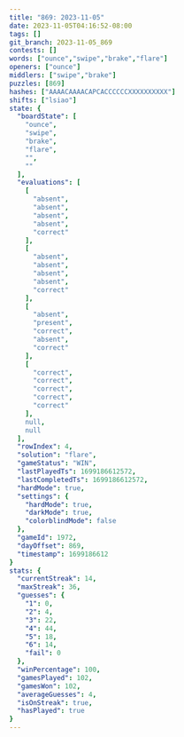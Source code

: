 ```yaml
---
title: "869: 2023-11-05"
date: 2023-11-05T04:16:52-08:00
tags: []
git_branch: 2023-11-05_869
contests: []
words: ["ounce","swipe","brake","flare"]
openers: ["ounce"]
middlers: ["swipe","brake"]
puzzles: [869]
hashes: ["AAAACAAAACAPCACCCCCCXXXXXXXXXX"]
shifts: ["lsiao"]
state: {
  "boardState": [
    "ounce",
    "swipe",
    "brake",
    "flare",
    "",
    ""
  ],
  "evaluations": [
    [
      "absent",
      "absent",
      "absent",
      "absent",
      "correct"
    ],
    [
      "absent",
      "absent",
      "absent",
      "absent",
      "correct"
    ],
    [
      "absent",
      "present",
      "correct",
      "absent",
      "correct"
    ],
    [
      "correct",
      "correct",
      "correct",
      "correct",
      "correct"
    ],
    null,
    null
  ],
  "rowIndex": 4,
  "solution": "flare",
  "gameStatus": "WIN",
  "lastPlayedTs": 1699186612572,
  "lastCompletedTs": 1699186612572,
  "hardMode": true,
  "settings": {
    "hardMode": true,
    "darkMode": true,
    "colorblindMode": false
  },
  "gameId": 1972,
  "dayOffset": 869,
  "timestamp": 1699186612
}
stats: {
  "currentStreak": 14,
  "maxStreak": 36,
  "guesses": {
    "1": 0,
    "2": 4,
    "3": 22,
    "4": 44,
    "5": 18,
    "6": 14,
    "fail": 0
  },
  "winPercentage": 100,
  "gamesPlayed": 102,
  "gamesWon": 102,
  "averageGuesses": 4,
  "isOnStreak": true,
  "hasPlayed": true
}
---
```

<!-- more -->
